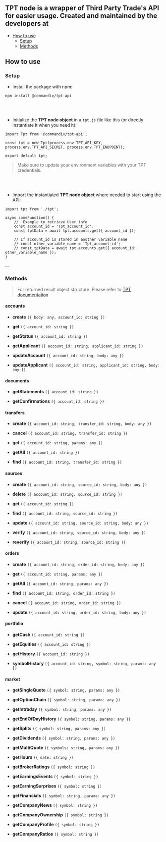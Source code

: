 TPT node is a wrapper of Third Party Trade's API for easier usage. Created and maintained by the developers at 
---
- [How to use](#how-to-use)
  - [Setup](#setup)
  - [Methods](#Methods)


## How to use
### Setup
- Install the package with npm:

```
npm install @commandiv/tpt-api
```
<br></br>

- Initialize the **TPT node object** in a `tpt.js` file like this (or directly instantiate it when you need it): 

```
import Tpt from '@commandiv/tpt-api';

const tpt = new Tpt(process.env.TPT_API_KEY, process.env.TPT_API_SECRET, process.env.TPT_ENDPOINT);

export default tpt;
```
> Make sure to update your environment variables with your TPT credentials.

<br></br>

- Import the instantiated **TPT node object** where needed to start using the API:

```
import tpt from './tpt';

async someFunction() {
	//	Example to retrieve User info
	const account_id = 'Tpt_account_id';
	const tptData = await tpt.accounts.get({ account_id });
	
	// If account_id is stored in another variable name
	// const other_variable_name = 'Tpt_account_id';
	// const tptData = await tpt.accounts.get({ account_id: other_variable_name });
}
```
--
### Methods
> For returned result object structure. Please refer to [TPT documentation](https://portal.thirdparty.com/docs/)

#### accounts

  - **create**              `({ body: any, account_id: string })`
  
  - **get**                 `({ account_id: string })`
  
  - **getStatus**           `({ account_id: string })`
  
  - **getApplicant**        `({ account_id: string, applicant_id: string })`
  
  - **updateAccount**       `({ account_id: string, body: any })`
  
  - **updateApplicant**     `({ account_id: string, applicant_id: string, body: any })`
  
#### documents

  - **getStatements**       `({ account_id: string })`
  
  - **getConfirmations**    `({ account_id: string })`
  
#### transfers

  - **create**              `({ account_id: string, transfer_id: string, body: any })`
  
  - **cancel**              `({ account_id: string, transfer_id: string })`
  
  - **get**                 `({ account_id: string, params: any })`
  
  - **getAll**              `({ account_id: string })`
  
  - **find**                `({ account_id: string, transfer_id: string })`
  
#### sources

  - **create**              `({ account_id: string, source_id: string, body: any })`
  
  - **delete**              `({ account_id: string, source_id: string })`
  
  - **get**                 `({ account_id: string })`
  
  - **find**                `({ account_id: string, source_id: string })`
  
  - **update**              `({ account_id: string, source_id: string, body: any })`
  
  - **verify**              `({ account_id: string, source_id: string, body: any })`
  
  - **reverify**            `({ account_id: string, source_id: string })`
  
#### orders 

  - **create**              `({ account_id: string, order_id: string, body: any })`
  
  - **get**                 `({ account_id: string, params: any })`
  
  - **getAll**              `({ account_id: string, params: any })`
  
  - **find**                `({ account_id: string, order_id: string })`
  
  - **cancel**              `({ account_id: string, order_id: string })`
  
  - **update**              `({ account_id: string, order_id: string, body: any })`
  
#### portfolio
  
  - **getCash**             `({ account_id: string })`
  
  - **getEquities**         `({ account_id: string })`
  
  - **getHistory**          `({ account_id: string })`
  
  - **symbolHistory**       `({ account_id: string, symbol: string, params: any })`
  
#### market

  - **getSingleQuote**      `({ symbol: string, params: any })`
  
  - **getOptionChain**      `({ symbol: string, params: any })`
  
  - **getIntraday**         `({ symbol: string, params: any })`
  
  - **getEndOfDayHistory**  `({ symbol: string, params: any })`
  
  - **getSplits**           `({ symbol: string, params: any })`
  
  - **getDividends**        `({ symbol: string, params: any })`
  
  - **getMultiQuote**       `({ symbols: string, params: any })`
  
  - **getHours**            `({ date: string })`
  
  - **getBrokerRatings**    `({ symbol: string })`
  
  - **getEarningsEvents**   `({ symbol: string })`
  
  - **getEarningSurprises** `({ symbol: string })`
  
  - **getFinancials**       `({ symbol: string, params: any })`
  
  - **getCompanyNews**      `({ symbol: string })`
  
  - **getCompanyOwnership** `({ symbol: string })`
  
  - **getCompanyProfile**   `({ symbol: string })`
  
  - **getCompanyRatios**    `({ symbol: string })`
 
